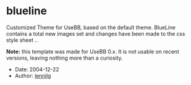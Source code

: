 blueline
========

Customized Theme for UseBB, based on the default theme. BlueLine contains a total new images set and changes have been made to the css style sheet ..

**Note:** this template was made for UseBB 0.x. It is not usable on recent versions, leaving nothing more than a curiosity.

* Date: 2004-12-22
* Author: [lennilg](http://sourceforge.net/users/lennilg/)
